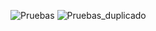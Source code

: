 ![Pruebas](https://github.com/user-attachments/assets/cab99432-2855-4c6b-b505-1a8e2a078efd)
![Pruebas_duplicado](https://github.com/user-attachments/assets/0c105c3b-0230-4ca4-9ab7-578ba2bef073)

